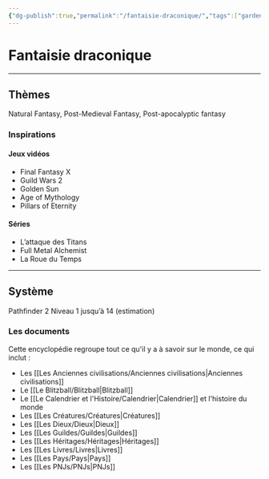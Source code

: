 ```yaml
---
{"dg-publish":true,"permalink":"/fantaisie-draconique/","tags":["gardenEntry"]}
---
```


# Fantaisie draconique
---
## Thèmes
Natural Fantasy, Post-Medieval Fantasy, Post-apocalyptic fantasy
### Inspirations
#### Jeux vidéos
- Final Fantasy X
- Guild Wars 2
- Golden Sun
- Age of Mythology
- Pillars of Eternity
#### Séries
- L’attaque des Titans
- Full Metal Alchemist
- La Roue du Temps
---
## Système
Pathfinder 2
Niveau 1 jusqu’à 14 (estimation) 
### Les documents
Cette encyclopédie regroupe tout ce qu'il y a à savoir sur le monde, ce qui inclut :
- Les [[Les Anciennes civilisations/Anciennes civilisations\|Anciennes civilisations]]
- Le [[Le Blitzball/Blitzball\|Blitzball]]
- Le [[Le Calendrier et l'Histoire/Calendrier\|Calendrier]] et l'histoire du monde
- Les [[Les Créatures/Créatures\|Créatures]]
- Les [[Les Dieux/Dieux\|Dieux]]
- Les [[Les Guildes/Guildes\|Guildes]]
- Les [[Les Héritages/Héritages\|Héritages]]
- Les [[Les Livres/Livres\|Livres]]
- Les [[Les Pays/Pays\|Pays]]
- Les [[Les PNJs/PNJs\|PNJs]]